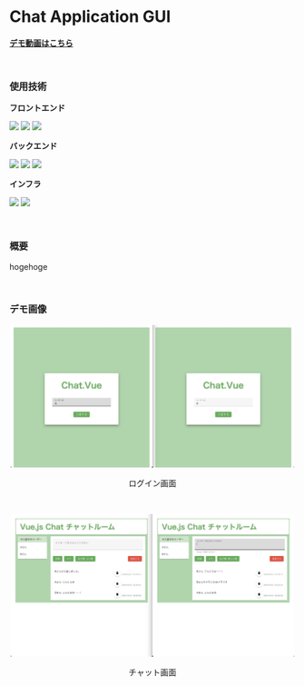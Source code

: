 # Chat Application GUI

[**デモ動画はこちら**](https://github.com/rrr-1o23/chat-aplication-gui/issues/1#issue-2540406770)

&nbsp;

### 使用技術
**フロントエンド**
<p style="display: inline">
<img src="https://img.shields.io/badge/-Vue.js-2E4052.svg?logo=vue.js&style=popout">
<img src="https://img.shields.io/badge/-HTML5-FFFFFF.svg?logo=html5&style=popout">
<img src="https://img.shields.io/badge/-CSS3-0277BD.svg?logo=css3&style=popout">

**バックエンド**
<p style="display: inline">
<img src="https://img.shields.io/badge/-Node.js-212121.svg?logo=node.js&style=popout"> 
<img src="https://img.shields.io/badge/-JavaScript-212121.svg?logo=javascript&style=popout">
<img src="https://img.shields.io/badge/-Socket.IO-010101.svg?logo=socket.io&style=popout">

**インフラ**
<p style="display: inline">
<img src="https://img.shields.io/badge/-Linux-212121.svg?logo=linux&style=popout">
<img src="https://img.shields.io/badge/-AWS-252F3E.svg?logo=amazon&style=popout">

&nbsp;

<!--
<img src="https://img.shields.io/badge/-Node.js-212121.svg?logo=node.js&style=popout"> 
-->

### 概要
hogehoge

&nbsp;

### デモ画像
<div style="text-align: center">
    <img src="./images/login_screen_demo.jpeg" width="500">
    <p>ログイン画面</p>
</div>

&nbsp;

<div style="text-align: center">
    <img src="./images/chat_screen_demo.jpeg" width="500">
    <p>チャット画面</p>
</div>

&nbsp;
​
